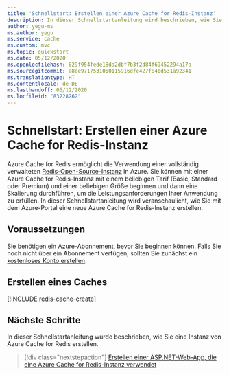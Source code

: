```yaml
---
title: 'Schnellstart: Erstellen einer Azure Cache for Redis-Instanz'
description: In dieser Schnellstartanleitung wird beschrieben, wie Sie eine Instanz von Azure Cache for Redis erstellen.
author: yegu-ms
ms.author: yegu
ms.service: cache
ms.custom: mvc
ms.topic: quickstart
ms.date: 05/12/2020
ms.openlocfilehash: 829f954fede18da2dbf7b3f2d84f69452294a17a
ms.sourcegitcommit: a8ee9717531050115916dfe427f84bd531a92341
ms.translationtype: HT
ms.contentlocale: de-DE
ms.lasthandoff: 05/12/2020
ms.locfileid: "83228262"
---
```

# <a name="quickstart-create-an-azure-cache-for-redis-instance"></a>Schnellstart: Erstellen einer Azure Cache for Redis-Instanz

Azure Cache for Redis ermöglicht die Verwendung einer vollständig verwalteten [Redis-Open-Source-Instanz](https://redis.io/) in Azure. Sie können mit einer Azure Cache for Redis-Instanz mit einem beliebigen Tarif (Basic, Standard oder Premium) und einer beliebigen Größe beginnen und dann eine Skalierung durchführen, um die Leistungsanforderungen Ihrer Anwendung zu erfüllen. In dieser Schnellstartanleitung wird veranschaulicht, wie Sie mit dem Azure-Portal eine neue Azure Cache for Redis-Instanz erstellen.

## <a name="prerequisites"></a>Voraussetzungen

Sie benötigen ein Azure-Abonnement, bevor Sie beginnen können. Falls Sie noch nicht über ein Abonnement verfügen, sollten Sie zunächst ein [kostenloses Konto erstellen](https://azure.microsoft.com/free/).

## <a name="create-a-cache"></a>Erstellen eines Caches
[!INCLUDE [redis-cache-create](../../includes/redis-cache-create.md)]

## <a name="next-steps"></a>Nächste Schritte

In dieser Schnellstartanleitung wurde beschrieben, wie Sie eine Instanz von Azure Cache for Redis erstellen.

> [!div class="nextstepaction"]
> [Erstellen einer ASP.NET-Web-App, die eine Azure Cache for Redis-Instanz verwendet](./cache-web-app-howto.md)

